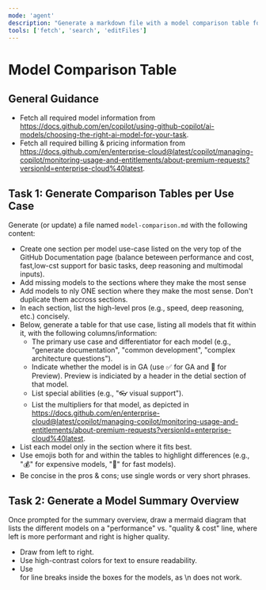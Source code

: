 ```yaml
---
mode: 'agent'
description: "Generate a markdown file with a model comparison table for GitHub Copilot models, including pros, cons, and multipliers."
tools: ['fetch', 'search', 'editFiles']
---
```


# Model Comparison Table

## General Guidance

- Fetch all required model information from <https://docs.github.com/en/copilot/using-github-copilot/ai-models/choosing-the-right-ai-model-for-your-task>.
- Fetch all required billing & pricing information from <https://docs.github.com/en/enterprise-cloud@latest/copilot/managing-copilot/monitoring-usage-and-entitlements/about-premium-requests?versionId=enterprise-cloud%40latest>.

## Task 1: Generate Comparison Tables per Use Case

Generate (or update) a file named `model-comparison.md` with the following content:

- Create one section per model use-case listed on the very top of the GitHub Documentation page (balance beteween performance and cost, fast,low-cst support for basic tasks, deep reasoning and multimodal inputs).
- Add missing models to the sections where they make the most sense
- Add models to nly ONE section where they make the most sense. Don't duplicate them accross sections.
- In each section, list the high-level pros (e.g., speed, deep reasoning, etc.) concisely.
- Below, generate a table for that use case, listing all models that fit within it, with the following columns/information:
  - The primary use case and differentiator for each model (e.g., "generate documentation", "common development", "complex architecture questions").
  - Indicate whether the model is in GA (use ✅ for GA and 🚧 for Preview). Preview is indiciated by a header in the detial section of that model.
  - List special abilities (e.g., "👓 visual support").
  - List the multipliers for that model, as depicted in <https://docs.github.com/en/enterprise-cloud@latest/copilot/managing-copilot/monitoring-usage-and-entitlements/about-premium-requests?versionId=enterprise-cloud%40latest>.
- List each model only in the section where it fits best.
- Use emojis both for and within the tables to highlight differences (e.g., "💰" for expensive models, "🚀" for fast models).
- Be concise in the pros & cons; use single words or very short phrases.

## Task 2: Generate a Model Summary Overview

Once prompted for the summary overview, draw a mermaid diagram that lists the different models on a "performance" vs. "quality & cost" line, where left is more performant and right is higher quality.

- Draw from left to right.
- Use high-contrast colors for text to ensure readability.
- Use <br/> for line breaks inside the boxes for the models, as \n does not work.

